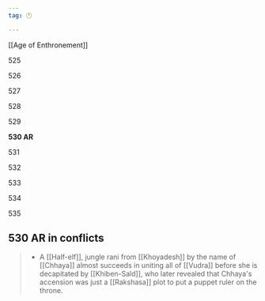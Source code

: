 ```yaml
---
tag: 🕛

---
```

[[Age of Enthronement]]


525

526

527

528

529

**530 AR**

531

532

533

534

535



## 530 AR in conflicts

>  - A [[Half-elf]], jungle rani from [[Khoyadesh]] by the name of [[Chhaya]] almost succeeds in uniting all of [[Vudra]] before she is decapitated by [[Khiben-Sald]], who later revealed that Chhaya's accension was just a [[Rakshasa]] plot to put a puppet ruler on the throne.







